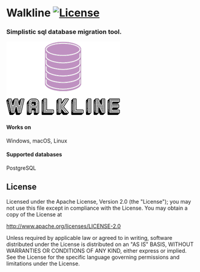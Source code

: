 # Walkline [![License](https://img.shields.io/badge/License-Apache_2.0-blue.svg)](https://opensource.org/licenses/Apache-2.0)

### Simplistic sql database migration tool.

![Walkline](https://github.com/giwiro/walkline/raw/develop/resources/logo.png "Walkline")

#### Works on
Windows, macOS, Linux

#### Supported databases
PostgreSQL

## License
Licensed under the Apache License, Version 2.0 (the "License");
you may not use this file except in compliance with the License.
You may obtain a copy of the License at

http://www.apache.org/licenses/LICENSE-2.0

Unless required by applicable law or agreed to in writing, software
distributed under the License is distributed on an "AS IS" BASIS,
WITHOUT WARRANTIES OR CONDITIONS OF ANY KIND, either express or implied.
See the License for the specific language governing permissions and
limitations under the License.